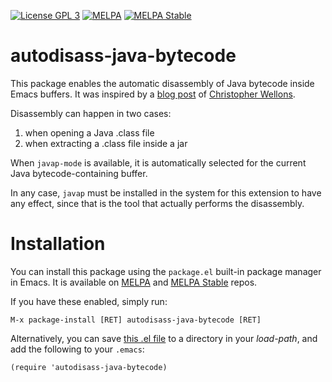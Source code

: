 [![License GPL 3][badge-license]](http://www.gnu.org/licenses/gpl-3.0.txt)
[![MELPA][melpa-badge]][melpa-package]
[![MELPA Stable][melpa-stable-badge]][melpa-stable-package]

autodisass-java-bytecode
========================

This package enables the automatic disassembly of Java bytecode inside
Emacs buffers. It was inspired by a
[blog post](http://nullprogram.com/blog/2012/08/01/) of
[Christopher Wellons](https://github.com/skeeto).

Disassembly can happen in two cases:

1. when opening a Java .class file
2. when extracting a .class file inside a jar

When `javap-mode` is available, it is automatically selected for the
current Java bytecode-containing buffer.

In any case, `javap` must be installed in the system for this
extension to have any effect, since that is the tool that actually
performs the disassembly.


# Installation

You can install this package using the `package.el` built-in package
manager in Emacs. It is available on [MELPA](http://melpa.org/#/) and
[MELPA Stable](http://stable.melpa.org/#/) repos.

If you have these enabled, simply run:

    M-x package-install [RET] autodisass-java-bytecode [RET]


Alternatively, you can save
[this .el file](autodisass-java-bytecode.el) to a directory in your
*load-path*, and add the following to your `.emacs`:

    (require 'autodisass-java-bytecode)

[badge-license]: https://img.shields.io/badge/license-GPL_3-green.svg
[melpa-badge]: http://melpa.org/packages/autodisass-java-bytecode-badge.svg
[melpa-stable-badge]: http://stable.melpa.org/packages/autodisass-java-bytecode-badge.svg
[melpa-package]: http://melpa.org/#/autodisass-java-bytecode
[melpa-stable-package]: http://stable.melpa.org/#/autodisass-java-bytecode
